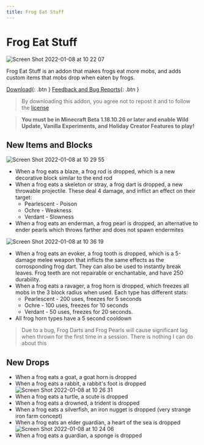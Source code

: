 ```yaml
---
title: Frog Eat Stuff
---
```


# Frog Eat Stuff
![Screen Shot 2022-01-08 at 10 22 07](https://user-images.githubusercontent.com/31634240/148650823-e057b82e-afc6-411a-82f3-95f409aa2d3b.png)

Frog Eat Stuff is an addon that makes frogs eat more mobs, and adds custom items that mobs drop when eaten by frogs.

[Download](/frogeatstuff.mcaddon){: .btn } [Feedback and Bug Reports](https://docs.google.com/forms/d/e/1FAIpQLSeKr_PbqUBF1kBB8lWgr_bC1CY1TPUCAHrPu0u4AxsGWloGvQ/viewform){: .btn }

> By downloading this addon, you agree not to repost it and to follow the [license](/licensing.html)

> **You must be in Minecraft Beta 1.18.10.26 or later and enable Wild Update, Vanilla Experiments, and Holiday Creator Features to play!**

## New Items and Blocks
![Screen Shot 2022-01-08 at 10 29 55](https://user-images.githubusercontent.com/31634240/148650963-de319c06-8a10-4f7a-80bc-4cae7b12ef20.png)
- When a frog eats a blaze, a frog rod is dropped, which is a new decorative block similar to the end rod
- When a frog eats a skeleton or stray, a frog dart is dropped, a new throwable projectile. These deal 4 damage, and inflict an effect on their target:
  - Pearlescent - Poison
  - Ochre - Weakness
  - Verdant - Slowness
- When a frog eats an enderman, a frog pearl is dropped, an alternative to ender pearls which throws farther and does not spawn endermites

![Screen Shot 2022-01-08 at 10 36 19](https://user-images.githubusercontent.com/31634240/148651033-0c7f538f-654a-4f90-a209-222fc0d524c6.png)
- When a frog eats an evoker, a frog tooth is dropped, which is a 5-damage melee weapon that inflicts the same effects as the corrosponding frog dart. They can also be used to instantly break leaves. Frog teeth are not repairable or enchantable, and have 250 durability.
- When a frog eats a ravager, a frog horn is dropped, which freezes all mobs in the 3 block radius when used. Each type has different stats:
  - Pearlescent - 200 uses, freezes for 5 seconds
  - Ochre - 100 uses, freezes for 10 seconds
  - Verdant - 50 uses, freezes for 20 seconds.
- All frog horn types have a 5 second cooldown

> Due to a bug, Frog Darts and Frog Pearls will cause significant lag when thrown for the first time in a session. There is nothing I can do about this

## New Drops
- When a frog eats a goat, a goat horn is dropped
- When a frog eats a rabbit, a rabbit's foot is dropped
![Screen Shot 2022-01-08 at 10 26 31](https://user-images.githubusercontent.com/31634240/148650900-91c3dd20-9194-4890-bf99-b539d6eeddb1.png)
- When a frog eats a turtle, a scute is dropped
- When a frog eats a drowned, a trident is dropped
- When a frog eats a silverfish, an iron nugget is dropped (very strange iron farm concept)
- When a frog eats an elder guardian, a heart of the sea is dropped
![Screen Shot 2022-01-08 at 10 24 06](https://user-images.githubusercontent.com/31634240/148650928-3286bda8-39b4-43ca-b10f-127d60a47d56.png)
- When a frog eats a guardian, a sponge is dropped
